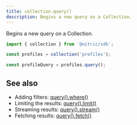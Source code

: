```yaml
---
title: collection.query()
description: Begins a new query on a Collection.
---
```


Begins a new query on a Collection.

```javascript
import { collection } from '@nitric/sdk';

const profiles = collection('profiles');

const profileQuery = profiles.query();
```

## See also

- Adding filters: [query().where()](./collection-query-where)
- Limiting the results: [query().limit()](./collection-query-limit)
- Streaming results: [query().stream()](./collection-query-stream)
- Fetching results: [query().fetch()](./collection-query-fetch)
